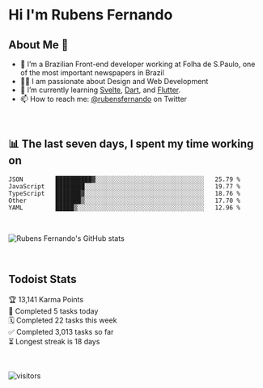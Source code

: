 # Hi I'm Rubens Fernando

## About Me 🚀

- 🌱 I’m a Brazilian Front-end developer working at Folha de S.Paulo, one of the most important newspapers in Brazil
- 👨‍💻 I am passionate about Design and Web Development
- 📖 I’m currently learning [Svelte](https://svelte.dev/), [Dart](https://dart.dev/), and [Flutter](https://flutter.dev/).
- 📫 How to reach me: [@rubensfernando](https://twitter.com/rubensfernando) on Twitter

<br />

## 📊 The last seven days, I spent my time working on

<!--START_SECTION:waka-->
```text
JSON         ██████████▓░░░░░░░░░░░░░░░░░░░░░░░░░░░░░░   25.79 % 
JavaScript   ████████░░░░░░░░░░░░░░░░░░░░░░░░░░░░░░░░░   19.77 % 
TypeScript   ███████▓░░░░░░░░░░░░░░░░░░░░░░░░░░░░░░░░░   18.76 % 
Other        ███████▒░░░░░░░░░░░░░░░░░░░░░░░░░░░░░░░░░   17.70 % 
YAML         █████▒░░░░░░░░░░░░░░░░░░░░░░░░░░░░░░░░░░░   12.96 % 
```
<!--END_SECTION:waka-->

<br />

![Rubens Fernando's GitHub stats](https://github-readme-stats.vercel.app/api?username=rubensfernando&show_icons=true&hide_border=true)

<br />

## Todoist Stats

<!-- TODO-IST:START -->
🏆  13,141 Karma Points           
🌸  Completed 5 tasks today           
🗓  Completed 22 tasks this week           
✅  Completed 3,013 tasks so far           
⏳  Longest streak is 18 days
<!-- TODO-IST:END -->

<br>

![visitors](https://visitor-badge.laobi.icu/badge?page_id=rubensfernando.rubensfernando)
